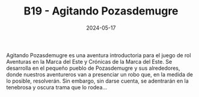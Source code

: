 ﻿---
title: B19 - Agitando Pozasdemugre
summary:  Avemtura introductoria que se desarrolla en el gran pantano, El autor propone una introduccion al rol a traves de la exploracion del mapa y la investigacion de un misterio.
authors:
  - Oriol García
date: 2024-05-17
type: post
categories:
- Clásicos de la Marca
- Línea B
tags:
- Exploración
- Investigación
minlevels: "1"
maxlevels: "3"
prices: 7.50€
session: "4"
mincharacters: "4"
maxcharacters: "6"
eval: oficial
cover: "b19-agitando-pozasdemugre.jpg"
download: "b19-agitando-pozasdemugre.pdf"
moreinfo: "https://tesorosdelamarca.com/producto/agitando-pozasdemugre/"
license: "OGL"
draft: false

---

Agitando Pozasdemugre es una aventura introductoria para el juego de rol Aventuras en la Marca del Este y Crónicas de la Marca del Este.
Se desarrolla en el pequeño pueblo de Pozasdemugre y sus alrededores, donde nuestros aventureros van a presenciar un robo que, en la medida de lo posible, resolverán.
Sin embargo, sin darse cuenta, se adentrarán en la tenebrosa y oscura trama que lo rodea…

